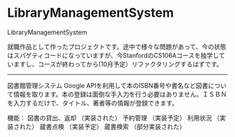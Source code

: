 # LibraryManagementSystem
LibraryManagementSystem


就職作品として作ったプロジェクトです。途中で様々な問題があって、今の状態はスパゲティコードになっていますが、今StanfordのCS106Aコースを独学していますし、コースが終わってから(10月予定）リファクタリングするはずです。

------------------------------------------------------------------------------------------------------------------------------

図書館管理システム
Google APIを利用して本のISBN番号や書名など図書について情報を取ります。本の登録は面倒な手入力を行う必要はありません。ＩＳＢＮを入力するだけで、タイトル、著者等の情報が登録できます。

機能：
    図書の貸出、返却  （実装された）
    予約管理          （実装予定）
    利用状況          （実装された）
    蔵書点検          （実装予定）
    蔵書検索          （部分実装された）
